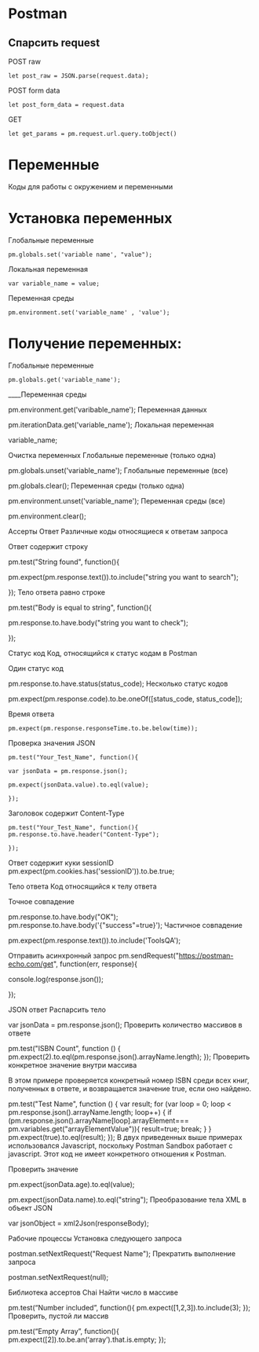 # Postman
## Спарсить request

POST raw
```
let post_raw = JSON.parse(request.data);
```
POST form data
```
let post_form_data = request.data
```
GET
```
let get_params = pm.request.url.query.toObject()
```

# Переменные
Коды для работы с окружением и переменными

# Установка переменных
Глобальные переменные
```
pm.globals.set('variable name', "value");
```
Локальная переменная 
```
var variable_name = value;
```
Переменная среды
```
pm.environment.set('variable_name' , 'value');
```

# Получение переменных:
Глобальные переменные
```
pm.globals.get('variable_name');
```
____Переменная среды

pm.environment.get('varibable_name');
Переменная данных

pm.iterationData.get('variable_name');
Локальная переменная

variable_name;


Очистка переменных
Глобальные переменные (только одна)

pm.globals.unset('variable_name');
Глобальные переменные (все)

pm.globals.clear();
Переменная среды (только одна)

pm.environment.unset('variable_name');
Переменная среды (все)

pm.environment.clear();


Ассерты
Ответ
Различные коды относящиеся к ответам запроса

Ответ содержит строку

pm.test("String found", function(){

pm.expect(pm.response.text()).to.include("string you want to search");

});
Тело ответа равно строке

pm.test("Body is equal to string", function(){

pm.response.to.have.body("string you want to check");
 
});


Статус код
Код, относящийся к статус кодам в Postman

Один статус код

pm.response.to.have.status(status_code);
Несколько статус кодов

pm.expect(pm.response.code).to.be.oneOf([status_code, status_code]);


Время ответа
```
pm.expect(pm.response.responseTime.to.be.below(time));
```

Проверка значения JSON
```
pm.test("Your_Test_Name", function(){

var jsonData = pm.response.json();

pm.expect(jsonData.value).to.eql(value);

});
```

Заголовок содержит Content-Type
```
pm.test("Your_Test_Name", function(){
pm.response.to.have.header("Content-Type");

});
```

Ответ содержит куки sessionID
pm.expect(pm.cookies.has('sessionID')).to.be.true;


Тело ответа
Код относящийся к телу ответа

Точное совпадение

pm.response.to.have.body("OK");
pm.response.to.have.body('{"success"=true}');
Частичное совпадение

pm.expect(pm.response.text()).to.include('ToolsQA');


Отправить асинхронный запрос
pm.sendRequest("https://postman-echo.com/get", function(err, response){

console.log(response.json());

});


JSON ответ 
Распарсить тело

var jsonData = pm.response.json();
Проверить количество массивов в ответе

pm.test("ISBN Count", function () {
pm.expect(2).to.eql(pm.response.json().arrayName.length);
});
Проверить конкретное значение внутри массива

В этом примере проверяется конкретный номер ISBN среди всех книг, полученных в ответе, и возвращается значение true, если оно найдено.

pm.test("Test Name", function () {
var result;
for (var loop = 0; loop < pm.response.json().arrayName.length; loop++)
{
if (pm.response.json().arrayName[loop].arrayElement=== pm.variables.get("arrayElementValue")){
result=true;
break;
}
}
pm.expect(true).to.eql(result);
});
В двух приведенных выше примерах использовался Javascript, поскольку Postman Sandbox работает с javascript. Этот код не имеет конкретного отношения к Postman. 

Проверить значение

pm.expect(jsonData.age).to.eql(value);

pm.expect(jsonData.name).to.eql("string");
Преобразование тела XML в объект JSON

var jsonObject = xml2Json(responseBody);


Рабочие процессы
Установка следующего запроса 

postman.setNextRequest("Request Name");
Прекратить выполнение запроса

postman.setNextRequest(null);


Библиотека ассертов Chai
Найти число в массиве

pm.test(“Number included”, function(){
pm.expect([1,2,3]).to.include(3);
});
Проверить, пустой ли массив

pm.test(“Empty Array”, function(){
pm.expect([2]).to.be.an(‘array’).that.is.empty;
});

